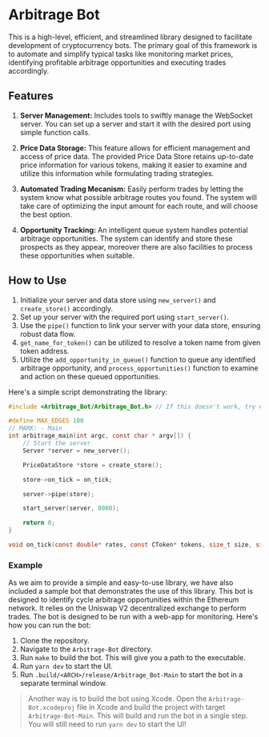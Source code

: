 # Arbitrage Bot

This is a high-level, efficient, and streamlined library designed to facilitate development of cryptocurrency bots. The primary goal of this framework is to automate and simplify typical tasks like monitoring market prices, identifying profitable arbitrage opportunities and executing trades accordingly.

## Features

1. **Server Management:** Includes tools to swiftly manage the WebSocket server. You can set up a server and start it with the desired port using simple function calls.

2. **Price Data Storage:** This feature allows for efficient management and access of price data. The provided Price Data Store retains up-to-date price information for various tokens, making it easier to examine and utilize this information while formulating trading strategies.

3. **Automated Trading Mecanism:** Easily perform trades by letting the system know what possible arbitrage routes you found. The system will take care of optimizing the input amount for each route, and will choose the best option.

4. **Opportunity Tracking:** An intelligent queue system handles potential arbitrage opportunities. The system can identify and store these prospects as they appear, moreover there are also facilities to process these opportunities when suitable.

## How to Use

1. Initialize your server and data store using `new_server()` and `create_store()` accordingly.
2. Set up your server with the required port using `start_server()`.
3. Use the `pipe()` function to link your server with your data store, ensuring robust data flow.
4. `get_name_for_token()` can be utilized to resolve a token name from given token address.
5. Utilize the `add_opportunity_in_queue()` function to queue any identified arbitrage opportunity, and `process_opportunities()` function to examine and action on these queued opportunities.

Here's a simple script demonstrating the library:
```c
#include <Arbitrage_Bot/Arbitrage_Bot.h> // If this doesn't work, try #include "arbitrager.h"

#define MAX_EDGES 100
// MARK: - Main
int arbitrage_main(int argc, const char * argv[]) {
    // Start the server
    Server *server = new_server();

    PriceDataStore *store = create_store();

    store->on_tick = on_tick;

    server->pipe(store);

    start_server(server, 8080);

    return 0;
}

void on_tick(const double* rates, const CToken* tokens, size_t size, size_t systemTime) { ... }
```

### Example
As we aim to provide a simple and easy-to-use library, we have also included a sample bot that demonstrates the use of this library. This bot is designed to identify cycle arbitrage opportunities within the Ethereum network. It relies on the Uniswap V2 decentralized exchange to perform trades. The bot is designed to be run with a web-app for monitoring. Here's how you can run the bot:

1. Clone the repository.
2. Navigate to the `Arbitrage-Bot` directory.
3. Run `make` to build the bot. This will give you a path to the executable.
4. Run `yarn dev` to start the UI.
5. Run `.build/<ARCH>/release/Arbitrage_Bot-Main` to start the bot in a separate terminal window.

> Another way is to build the bot using Xcode. Open the `Arbitrage-Bot.xcodeproj` file in Xcode and build the project with target `Arbitrage-Bot-Main`. This will build and run the bot in a single step. You will still need to run `yarn dev` to start the UI!

